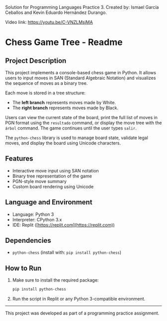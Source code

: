 Solution for Programming Languages ​​Practice 3. Created by: Ismael García Ceballos and Kevin Eduardo Hernández Durango.

Video link: https://youtu.be/C-VNZLMsjMA

# Chess Game Tree - Readme

## Project Description

This project implements a console-based chess game in Python. It allows users to input moves in SAN (Standard Algebraic Notation) and visualizes the sequence of moves as a binary tree.

Each move is stored in a tree structure:

* The **left branch** represents moves made by White.
* The **right branch** represents moves made by Black.

Users can view the current state of the board, print the full list of moves in PGN format using the `resultado` command, or display the move tree with the `árbol` command. The game continues until the user types `salir`.

The `python-chess` library is used to manage board state, validate legal moves, and display the board using Unicode characters.

## Features

* Interactive move input using SAN notation
* Binary tree representation of the game
* PGN-style move summary
* Custom board rendering using Unicode

## Language and Environment

* Language: Python 3
* Interpreter: CPython 3.x
* IDE: Replit ([https://replit.com](https://replit.com))

## Dependencies

* `python-chess` (install with: `pip install python-chess`)

## How to Run

1. Make sure to install the required package:

   ```bash
   pip install python-chess
   ```
2. Run the script in Replit or any Python 3-compatible environment.

---

This project was developed as part of a programming practice assignment.
